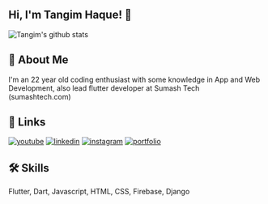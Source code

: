 ## Hi, I'm Tangim Haque! 👋

![Tangim's github stats](https://github-readme-stats.vercel.app/api?username=imtangim&show_icons=true&theme=react)

## 🚀 About Me

I'm an 22 year old coding enthusiast with some knowledge in App and Web Development, also lead flutter developer at Sumash Tech (sumashtech.com)

## 🔗 Links

[![youtube](https://img.shields.io/badge/youtube-ff0000?style=for-the-badge&logo=youtube&logoColor=white)](https://www.youtube.com/@wittywidgets)
[![linkedin](https://img.shields.io/badge/linkedin-0A66C2?style=for-the-badge&logo=linkedin&logoColor=white)](https://www.linkedin.com/in/tangimhere/)
[![instagram](https://img.shields.io/badge/instagram-1DA1F2?style=for-the-badge&logo=instagram&logoColor=white)](https://www.instagram.com/_mr_tangim/)
[![portfolio](https://img.shields.io/badge/my_portfolio-000?style=for-the-badge&logo=ko-fi&logoColor=white)](https://itanjim.web.app/)

## 🛠 Skills

Flutter, Dart, Javascript, HTML, CSS, Firebase, Django
